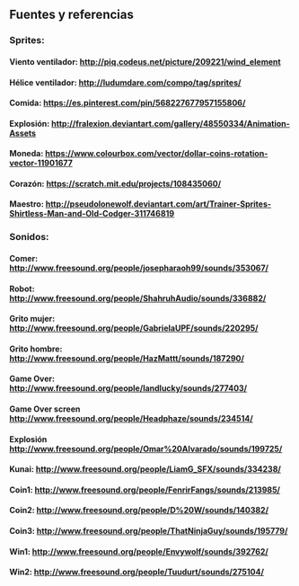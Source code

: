 ## Fuentes y referencias



### Sprites:

#### Viento ventilador: http://piq.codeus.net/picture/209221/wind_element
#### Hélice ventilador: http://ludumdare.com/compo/tag/sprites/
#### Comida: 		   https://es.pinterest.com/pin/568227677957155806/
#### Explosión:		   http://fralexion.deviantart.com/gallery/48550334/Animation-Assets
#### Moneda:			   https://www.colourbox.com/vector/dollar-coins-rotation-vector-11901677
#### Corazón:		   https://scratch.mit.edu/projects/108435060/
#### Maestro:		   http://pseudolonewolf.deviantart.com/art/Trainer-Sprites-Shirtless-Man-and-Old-Codger-311746819


### Sonidos:

#### Comer:			   http://www.freesound.org/people/josepharaoh99/sounds/353067/
#### Robot:			   http://www.freesound.org/people/ShahruhAudio/sounds/336882/
#### Grito mujer:	   http://www.freesound.org/people/GabrielaUPF/sounds/220295/
#### Grito hombre:	   http://www.freesound.org/people/HazMattt/sounds/187290/
#### Game Over:		   http://www.freesound.org/people/landlucky/sounds/277403/
#### Game Over screen   http://www.freesound.org/people/Headphaze/sounds/234514/
#### Explosión 		   http://www.freesound.org/people/Omar%20Alvarado/sounds/199725/
#### Kunai:			   http://www.freesound.org/people/LiamG_SFX/sounds/334238/
#### Coin1:			   http://www.freesound.org/people/FenrirFangs/sounds/213985/
#### Coin2:			   http://www.freesound.org/people/D%20W/sounds/140382/
#### Coin3:			   http://www.freesound.org/people/ThatNinjaGuy/sounds/195779/
#### Win1:   		   http://www.freesound.org/people/Envywolf/sounds/392762/
#### Win2: http://www.freesound.org/people/Tuudurt/sounds/275104/
